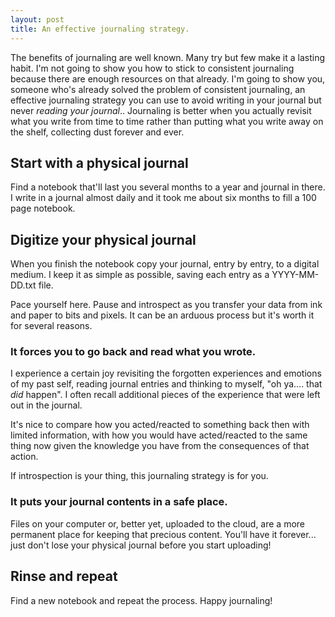 ```yaml
---
layout: post
title: An effective journaling strategy.
---
```


The benefits of journaling are well known. Many try but few make it
a lasting habit. I'm not going to show you how to stick to consistent
journaling because there are enough resources on that already. I'm going to
show you, someone who's already solved the problem of consistent journaling,
an effective journaling strategy you can use to avoid writing in your journal
but never _reading your journal_.. Journaling is better when you actually
revisit what you write from time to time rather than putting what you write away
on the shelf, collecting dust forever and ever.

## Start with a physical journal
Find a notebook that'll last you several months to a year and journal in there.
I write in a journal almost daily and it took me about six months to fill a 100
page notebook.

## Digitize your physical journal
When you finish the notebook copy your journal, entry by entry, to a digital
medium. I keep it as simple as possible, saving each entry as a YYYY-MM-DD.txt
file.

Pace yourself here. Pause and introspect as you transfer your data from ink and
paper to bits and pixels. It can be an arduous process but it's worth it for
several reasons.

### It forces you to go back and read what you wrote.
I experience a certain joy revisiting the forgotten experiences and emotions of my past
self, reading journal entries and thinking to myself, "oh ya.... that *did*
happen". I often recall additional pieces of the experience that were left out
in the journal.

It's nice to compare how you acted/reacted to something back then with limited
information, with how you would have acted/reacted to the same thing now
given the knowledge you have from the consequences of that action.

If introspection is your thing, this journaling strategy is for you.

### It puts your journal contents in a safe place.
Files on your computer or, better yet, uploaded to the cloud, are a more
permanent place for keeping that precious content. You'll have it forever...
just don't lose your physical journal before you start uploading!

## Rinse and repeat
Find a new notebook and repeat the process. Happy journaling!
